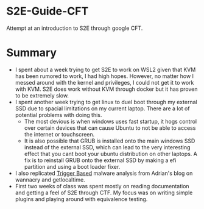 # S2E-Guide-CFT
Attempt at an introduction to S2E through google CFT.  

# Summary

 - I spent about a week trying to get S2E to work on WSL2 given that KVM has been rumored to work, I had high hopes. However, no matter how I messed around with the kernel and privileges, I could not get it to work with KVM. S2E does work without KVM through docker but it has proven to be extremely slow.
 - I spent another week trying to get linux to duel boot through my external SSD due to spacial limitations on my current laptop. There are a lot of potential problems with doing this. 
   - The most devious is when windows uses fast startup, it hogs control over certain devices that can cause Ubuntu to not be able to access the internet or touchscreen.
   - It is also possible that GRUB is installed onto the main windows SSD instead of the external SSD, which can lead to the very interesting effect that you cant boot your ubuntu distribution on other laptops. A fix is to reinstall GRUB onto the external SSD by making a efi partition and using a boot loader fixer.
 - I also replicated [Trigger Based](https://adrianherrera.github.io/post/malware-s2e/) malware analysis from Adrian's blog on wannacry and getlocaltime. 
 - First two weeks of class was spent mostly on reading documentation and getting a feel of S2E through CTF. My focus was on writing simple plugins and playing around with equivalence testing.

